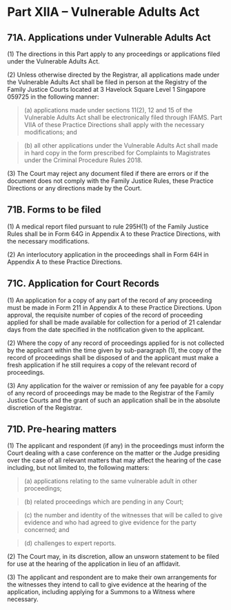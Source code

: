 # Part XIIA – Vulnerable Adults Act

## 71A. Applications under Vulnerable Adults Act 

(1) The directions in this Part apply to any proceedings or applications filed under the Vulnerable Adults Act. 
 
(2) Unless otherwise directed by the Registrar, all applications made under the Vulnerable Adults Act shall be filed in person at the Registry of the Family Justice Courts located at 3 Havelock Square Level 1 Singapore 059725 in the following manner: 
 
> (a) applications made under sections 11(2), 12 and 15 of the Vulnerable Adults Act shall be electronically filed through IFAMS. Part VIIA of these Practice Directions shall apply with the necessary modifications; and 
 
> (b) all other applications under the Vulnerable Adults Act shall made in hard copy in the form prescribed for Complaints to Magistrates under the Criminal Procedure Rules 2018. 

(3)  The Court may reject any document filed if there are errors or if the document does not comply with the Family Justice Rules, these Practice Directions or any directions made by the Court. 
  
## 71B. Forms to be filed 
 
(1) A medical report filed pursuant to rule 295H(1) of the Family Justice Rules shall be in Form 64G in Appendix A to these Practice Directions, with the necessary modifications. 
 
(2) An interlocutory application in the proceedings shall in Form 64H in Appendix A to these Practice Directions. 
 
## 71C. Application for Court Records 
 
(1) An application for a copy of any part of the record of any proceeding must be made in Form 211 in Appendix A to these Practice Directions. Upon approval, the requisite number of copies of the record of proceeding applied for shall be made available for collection for a period of 21 calendar days from the date specified in the notification given to the applicant. 
 
(2) Where the copy of any record of proceedings applied for is not collected by the applicant within the time given by sub-paragraph (1), the copy of the record of proceedings shall be disposed of and the applicant must make a fresh application if he still requires a copy of the relevant record of proceedings. 
 
(3) Any application for the waiver or remission of any fee payable for a copy of any record of proceedings may be made to the Registrar of the Family Justice Courts and the grant of such an application shall be in the absolute discretion of the Registrar. 

## 71D. Pre-hearing matters 
 
(1) The applicant and respondent (if any) in the proceedings must inform the Court dealing with a case conference on the matter or the Judge presiding over the case of all relevant matters that may affect the hearing of the case including, but not limited to, the following matters: 
 
> (a) applications relating to the same vulnerable adult in other proceedings; 
 
> (b) related proceedings which are pending in any Court;  
 
> (c) the number and identity of the witnesses that will be called to give evidence and who had agreed to give evidence for the party concerned; and 
 
> (d) challenges to expert reports. 
 
(2) The Court may, in its discretion, allow an unsworn statement to be filed for use at the hearing of the application in lieu of an affidavit. 
 
(3) The applicant and respondent are to make their own arrangements for the witnesses they intend to call to give evidence at the hearing of the application, including applying for a Summons to a Witness where necessary. 
